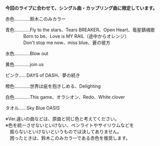 **今回のライブに合わせて、シングル曲・カップリング曲に限定しています。**

赤色…………鈴木このみカラー

青色…………Fly to the stars、Tears BREAKER、Open Heart、竜星鎮魂歌  
　　　　Born to be、Love is MY RAIL（途中からオレンジ）  
　　　　Don't stop me now、miss blue、蒼の彼方
    
水色…………Blow out  

黄色…………join us  

ピンク……DAYS of DASH、夢の続き  

橙色…………世界は疵を抱きしめる、Delighting  

白色…………This game、オラシオン、Redo、White clover  

タオル……Sky Blue OASIS  

※Ver.違いの曲などは、原曲と同じ色と考えてください。  
※色を統一させないといけない、ペンライトやサイリウムなどを  
　振らないといけないというものでは決してありません。  
　困ったときは、鈴木このみカラーである赤色を推奨します。
